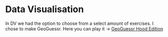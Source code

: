 # Data Visualisation
In DV we had the option to choose from a select amount of exercises. I chose to make GeoGuessr. Here you can play it -> [GeoGuessr Hood Edition](https://eindhovendatastories.streamlit.app/Geoguessr_Kaan_Gogcay_(Forked))
